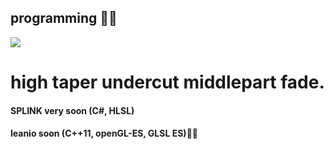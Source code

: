 
<h2 align="left">  programming 👨‍💻</h2>

 <img src="https://www.codewars.com/users/youradrien/badges/large" />

<h1 align="left"> high taper undercut middlepart fade.</h1>
<h4 align="left">  SPLINK very soon (C#, HLSL)</h4>
<h4 align="left">  leanio soon (C++11, openGL-ES,  GLSL ES)👨‍💻</h4>




